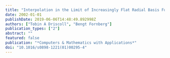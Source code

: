 ```yaml
---
title: "Interpolation in the Limit of Increasingly Flat Radial Basis Functions"
date: 2002-01-01
publishDate: 2019-06-06T14:48:49.892998Z
authors: ["Tobin A Driscoll", "Bengt Fornberg"]
publication_types: ["2"]
abstract: ""
featured: false
publication: "*Computers & Mathematics with Applications*"
doi: "10.1016/s0898-1221(01)00295-4"
---
```


